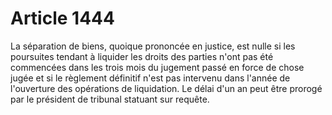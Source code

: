 # Article 1444

La séparation de biens, quoique prononcée en justice, est nulle si les poursuites tendant à liquider les droits des parties n'ont pas été commencées dans les trois mois du jugement passé en force de chose jugée et si le règlement définitif n'est pas intervenu dans l'année de l'ouverture des opérations de liquidation. Le délai d'un an peut être prorogé par le président de tribunal statuant sur requête.
